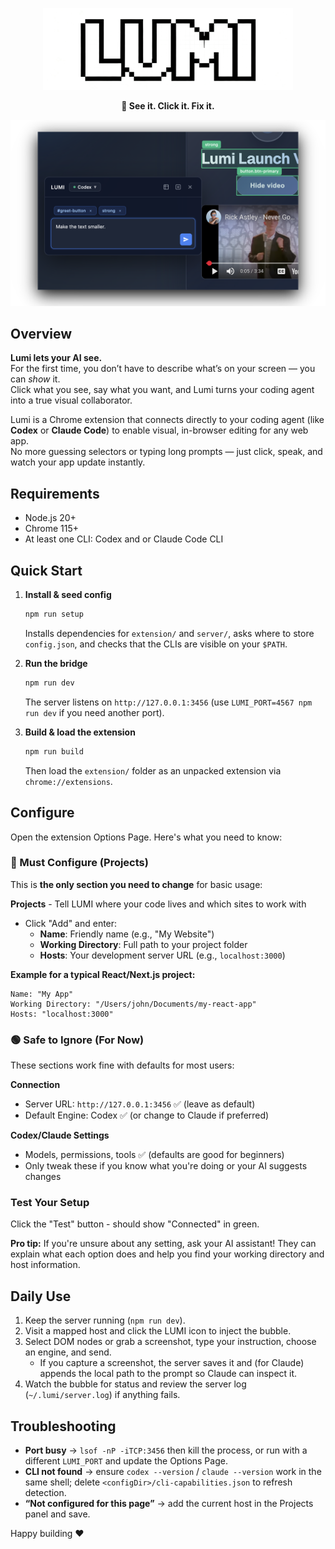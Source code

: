 <p align="center">
  <img src="assets/LUMI.png" alt="LUMI" width="400" />
</p>
<p align="center">
  <strong>👀 See it. Click it. Fix it.</strong>
</p>
<p align="center">
  <img src="assets/lumi_screenshot.png" alt="LUMI in Action" width="700" />
</p>

## Overview

**Lumi lets your AI see.**  
For the first time, you don’t have to describe what’s on your screen — you can *show* it.  
Click what you see, say what you want, and Lumi turns your coding agent into a true visual collaborator.

Lumi is a Chrome extension that connects directly to your coding agent (like **Codex** or **Claude Code**) to enable visual, in-browser editing for any web app.  
No more guessing selectors or typing long prompts — just click, speak, and watch your app update instantly.



## Requirements
- Node.js 20+
- Chrome 115+
- At least one CLI: Codex and or Claude Code CLI

## Quick Start
1. **Install & seed config**
   ```bash
   npm run setup
   ```
   Installs dependencies for `extension/` and `server/`, asks where to store `config.json`, and checks that the CLIs are visible on your `$PATH`.

2. **Run the bridge**
   ```bash
   npm run dev
   ```
   The server listens on `http://127.0.0.1:3456` (use `LUMI_PORT=4567 npm run dev` if you need another port).

3. **Build & load the extension**
   ```bash
   npm run build
   ```
   Then load the `extension/` folder as an unpacked extension via `chrome://extensions`.

## Configure

Open the extension Options Page. Here's what you need to know:

### **🔴 Must Configure (Projects)**
This is **the only section you need to change** for basic usage:

**Projects** - Tell LUMI where your code lives and which sites to work with
- Click "Add" and enter:
  - **Name**: Friendly name (e.g., "My Website")
  - **Working Directory**: Full path to your project folder
  - **Hosts**: Your development server URL (e.g., `localhost:3000`)

**Example for a typical React/Next.js project:**
```
Name: "My App"
Working Directory: "/Users/john/Documents/my-react-app"
Hosts: "localhost:3000"
```

### **🟢 Safe to Ignore (For Now)**
These sections work fine with defaults for most users:

**Connection**
- Server URL: `http://127.0.0.1:3456` ✅ (leave as default)
- Default Engine: Codex ✅ (or change to Claude if preferred)

**Codex/Claude Settings**
- Models, permissions, tools ✅ (defaults are good for beginners)
- Only tweak these if you know what you're doing or your AI suggests changes

### **Test Your Setup**
Click the "Test" button - should show "Connected" in green.

**Pro tip:** If you're unsure about any setting, ask your AI assistant! They can explain what each option does and help you find your working directory and host information.

## Daily Use
1. Keep the server running (`npm run dev`).
2. Visit a mapped host and click the LUMI icon to inject the bubble.
3. Select DOM nodes or grab a screenshot, type your instruction, choose an engine, and send.
   - If you capture a screenshot, the server saves it and (for Claude) appends the local path to the prompt so Claude can inspect it.
4. Watch the bubble for status and review the server log (`~/.lumi/server.log`) if anything fails.

## Troubleshooting
- **Port busy** → `lsof -nP -iTCP:3456` then kill the process, or run with a different `LUMI_PORT` and update the Options Page.
- **CLI not found** → ensure `codex --version` / `claude --version` work in the same shell; delete `<configDir>/cli-capabilities.json` to refresh detection.
- **“Not configured for this page”** → add the current host in the Projects panel and save.

Happy building ❤️
